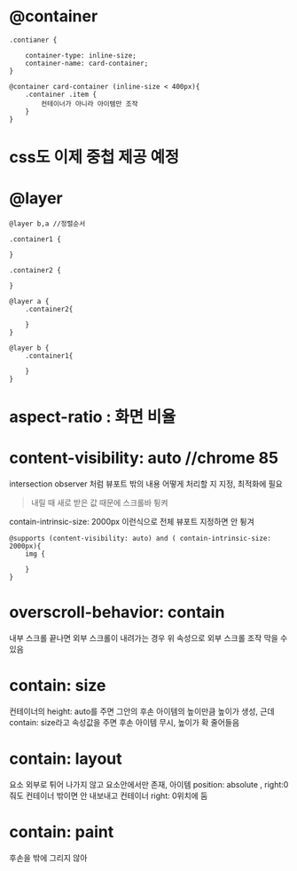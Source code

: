 # @container

```
.contianer {

    container-type: inline-size;
    container-name: card-container;
}

@container card-container (inline-size < 400px){
    .container .item {
        컨테이너가 아니라 아이템만 조작
    }
}
```

# css도 이제 중첩 제공 예정

# @layer

```
@layer b,a //정렬순서

.container1 {

}

.container2 {

}

@layer a {
    .container2{

    }
}

@layer b {
    .container1{

    }
}

```

# aspect-ratio : 화면 비율

# content-visibility: auto //chrome 85

intersection observer 처럼 뷰포트 밖의 내용 어떻게 처리할 지 지정, 최적화에 필요

> 내릴 때 새로 받은 값 때문에 스크롤바 튕켜

contain-intrinsic-size: 2000px 이런식으로 전체 뷰포트 지정하면 안 튕겨

```
@supports (content-visibility: auto) and ( contain-intrinsic-size: 2000px){
    img {

    }
}
```

# overscroll-behavior: contain

내부 스크롤 끝나면 외부 스크롤이 내려가는 경우 위 속성으로 외부 스크롤 조작 막을 수 있음

# contain: size

컨테이너의 height: auto를 주면 그안의 후손 아이템의 높이만큼 높이가 생성, 근데 contain: size라고 속성값을 주면 후손 아이템 무시, 높이가 확 줄어들음

# contain: layout

요소 외부로 튀어 나가지 않고 요소안에서만 존재, 아이템 position: absolute , right:0 줘도 컨테이너 밖이면 안 내보내고 컨테이너 right: 0위치에 둠

# contain: paint

후손을 밖에 그리지 않아
